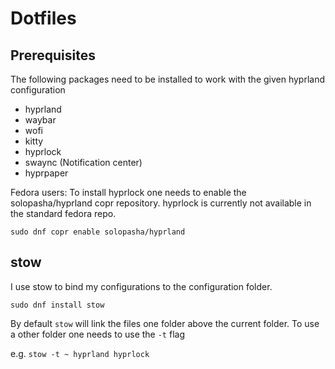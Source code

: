 # Dotfiles

## Prerequisites

The following packages need to be installed to work with the given hyprland configuration

- hyprland
- waybar
- wofi
- kitty
- hyprlock
- swaync (Notification center)
- hyprpaper

Fedora users:
To install hyprlock one needs to enable the solopasha/hyprland copr repository. hyprlock is currently not available in the standard fedora repo.

`sudo dnf copr enable solopasha/hyprland`

## stow

I use stow to bind my configurations to the configuration folder.

`sudo dnf install stow`

By default `stow` will link the files one folder above the current folder. To use a other folder one needs to use the `-t` flag

e.g.
`stow -t ~ hyprland hyprlock`


